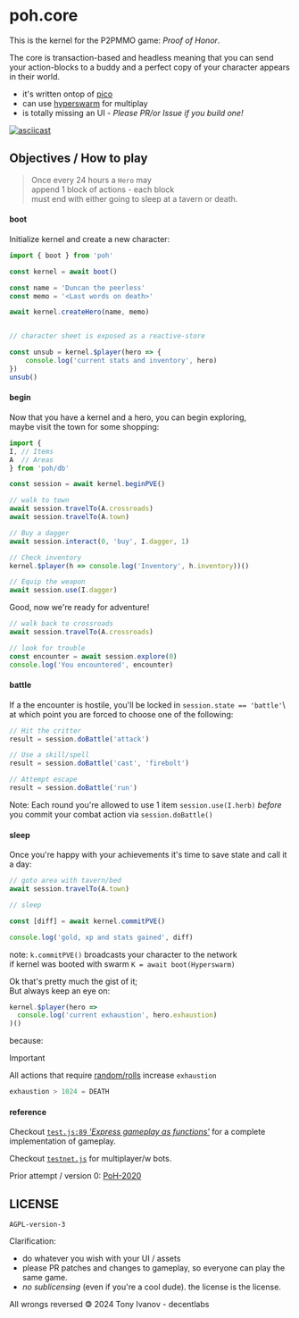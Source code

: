 # poh.core

This is the kernel for the P2PMMO game: _Proof of Honor_.

The core is transaction-based and headless meaning
that you can send your action-blocks to a buddy and
a perfect copy of your character appears in their world.

- it's written ontop of [pico](https://github.com/telamon/pico-stack)
- can use [hyperswarm](https://github.com/holepunchto/hyperswarm) for multiplay
- is totally missing an UI - _Please PR/or Issue if you build one!_

[![asciicast](https://asciinema.org/a/4t8Zy3CScVMR56qmvrVNz2F46.svg)](https://asciinema.org/a/4t8Zy3CScVMR56qmvrVNz2F46)

## Objectives / How to play

> Once every 24 hours a `Hero` may\
> append 1 block of actions - each block\
> must end with either going to sleep at a tavern or death.

#### boot
Initialize kernel and create a new character:
```js
import { boot } from 'poh'

const kernel = await boot()

const name = 'Duncan the peerless'
const memo = '<Last words on death>'

await kernel.createHero(name, memo)


// character sheet is exposed as a reactive-store

const unsub = kernel.$player(hero => {
    console.log('current stats and inventory', hero)
})
unsub()
```

#### begin
Now that you have a kernel and a hero,
you can begin exploring,\
maybe visit the town for some shopping:

```js
import {
I, // Items
A  // Areas
} from 'poh/db'

const session = await kernel.beginPVE()

// walk to town
await session.travelTo(A.crossroads)
await session.travelTo(A.town)

// Buy a dagger
await session.interact(0, 'buy', I.dagger, 1)

// Check inventory
kernel.$player(h => console.log('Inventory', h.inventory))()

// Equip the weapon
await session.use(I.dagger)
```

Good, now we're ready for adventure!

```js
// walk back to crossroads
await session.travelTo(A.crossroads)

// look for trouble
const encounter = await session.explore(0)
console.log('You encountered', encounter)
```

#### battle

If a the encounter is hostile, you'll be locked in `session.state == 'battle'`\ 
at which point you are forced to choose one of the following:

```js
// Hit the critter
result = session.doBattle('attack')

// Use a skill/spell
result = session.doBattle('cast', 'firebolt')

// Attempt escape
result = session.doBattle('run')
```

Note: Each round you're allowed to use 1 item `session.use(I.herb)`
_before_ you commit your combat action via `session.doBattle()`

#### sleep

Once you're happy with your achievements it's time to save state
and call it a day:
```js
// goto area with tavern/bed
await session.travelTo(A.town)

// sleep

const [diff] = await kernel.commitPVE()

console.log('gold, xp and stats gained', diff)
```

note: `k.commitPVE()` broadcasts your character to the network\
if kernel was booted with swarm `K = await boot(Hyperswarm)`

Ok that's pretty much the gist of it; \
But always keep an eye on:
```js
kernel.$player(hero =>
  console.log('current exhaustion', hero.exhaustion)
)()
```
because:

> [!IMPORTANT]
> All actions that require [random/rolls]() increase `exhaustion`
> ```js
> exhaustion > 1024 = DEATH
> ```

#### reference

Checkout [`test.js:89` _'Express gameplay as functions'_](./test.js#L89) for a complete
implementation of gameplay.

Checkout [`testnet.js`](./testnet.js) for multiplayer/w bots.

Prior attempt / version 0: [PoH-2020](https://git.sr.ht/~telamohn/poh)

## LICENSE

`AGPL-version-3`

Clarification:

- do whatever you wish with your UI / assets
- please PR patches and changes to gameplay, so everyone can play the same game.
- _no sublicensing_ (even if you're a cool dude). the license is the license.

All wrongs reversed 🄯 2024 Tony Ivanov - decentlabs

